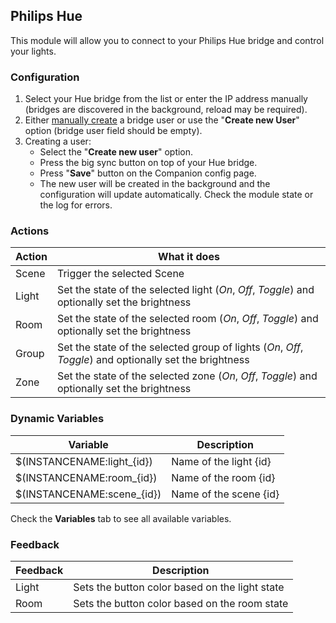 ## Philips Hue

This module will allow you to connect to your Philips Hue bridge and control your lights.

### Configuration
1. Select your Hue bridge from the list or enter the IP address manually (bridges are discovered in the background, reload may be required). 
2. Either [manually create](https://developers.meethue.com/develop/get-started-2/) a bridge user or use the "**Create new User**" option (bridge user field should be empty).
3. Creating a user:
   - Select the "**Create new user**" option.
   - Press the big sync button on top of your Hue bridge.
   - Press "**Save**" button on the Companion config page.
   - The new user will be created in the background and the configuration will update automatically. Check the module state or the log for errors.

### Actions

| Action | What it does                                                                                            |
| ------ | ------------------------------------------------------------------------------------------------------- |
| Scene  | Trigger the selected Scene                                                                              |
| Light  | Set the state of the selected light (_On_, _Off_, _Toggle_) and optionally set the brightness           |
| Room   | Set the state of the selected room (_On_, _Off_, _Toggle_) and optionally set the brightness            |
| Group  | Set the state of the selected group of lights (_On_, _Off_, _Toggle_) and optionally set the brightness |
| Zone   | Set the state of the selected zone (_On_, _Off_, _Toggle_) and optionally set the brightness            |

### Dynamic Variables

| Variable                   | Description            |
|----------------------------|------------------------|
| $(INSTANCENAME:light_{id}) | Name of the light {id} |
| $(INSTANCENAME:room_{id})  | Name of the room {id}  |
| $(INSTANCENAME:scene_{id}) | Name of the scene {id} |

Check the **Variables** tab to see all available variables.

### Feedback
| Feedback | Description                                    |
|----------|------------------------------------------------|
| Light    | Sets the button color based on the light state |
| Room     | Sets the button color based on the room state  |